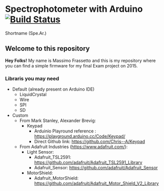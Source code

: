 # Spectrophotometer with Arduino [![Build Status](https://travis-ci.com/massimofrassetto/SpeAr.svg?branch=master)](https://travis-ci.com/massimofrassetto/Spear)
Shortname (Spe.Ar.)

## Welcome to this repository

**Hey Folks!** My name is Massimo Frassetto and this is my repository where you can find a simple firmware for my final Exam project on 2015. 


### Libraris you may need

* Default (already present on Arduino IDE)
	* LiquidCrystal
	* Wire
	* SPI
	* SD
* Custom 
	* From Mark Stanley, Alexander Brevig:
		* Keypad
			* Arduinio Playround reference : 	https://playground.arduino.cc/Code/Keypad/
			* Direct Github link: 				https://github.com/Chris--A/Keypad
	* From Adafruit Industries (https://www.adafruit.com/):
		* Light Sensor:
			* Adafruit_TSL2591: 				https://github.com/adafruit/Adafruit_TSL2591_Library
			* Adafruit_Sensor:					https://github.com/adafruit/Adafruit_Sensor
		* MotorShield:
			* Adafruit_MotorShield: 			https://github.com/adafruit/Adafruit_Motor_Shield_V2_Library
